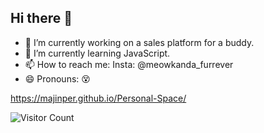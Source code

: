 ## Hi there 👋


- 🔭 I’m currently working on a sales platform for a buddy.
- 🌱 I’m currently learning JavaScript.
- 📫 How to reach me: Insta: @meowkanda_furrever
- 😄 Pronouns: 😵


https://majinper.github.io/Personal-Space/

![Visitor Count](https://profile-counter.glitch.me/majinper/count.svg)
